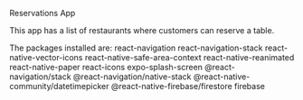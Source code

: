 Reservations App

This app has a list of restaurants where customers can reserve a table.

The packages installed are: 
react-navigation
react-navigation-stack
react-native-vector-icons
react-native-safe-area-context
react-native-reanimated
react-native-paper
react-icons
expo-splash-screen
@react-navigation/stack
@react-navigation/native-stack
@react-native-community/datetimepicker
@react-native-firebase/firestore
firebase
